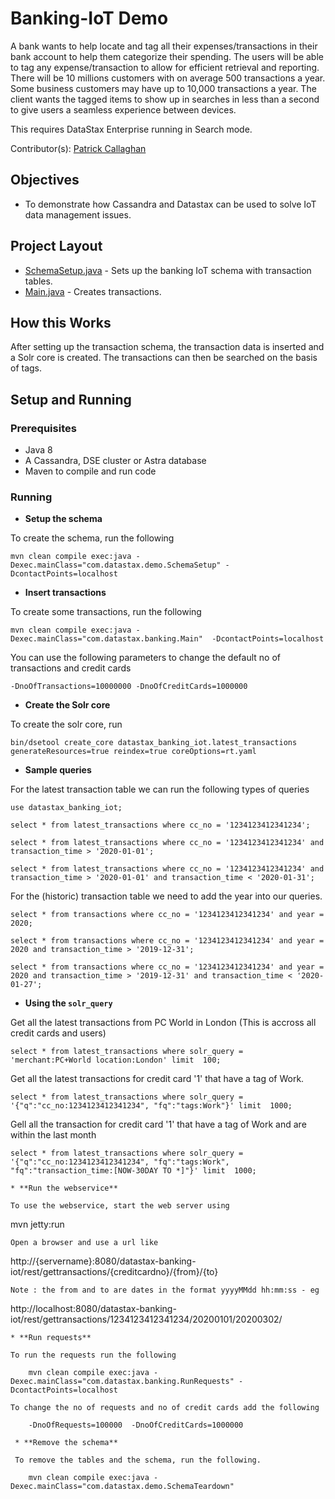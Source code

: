 # Banking-IoT Demo

A bank wants to help locate and tag all their expenses/transactions in their bank account to help them categorize their spending. The users will be able to tag any expense/transaction to allow for efficient retrieval and reporting. There will be 10 millions customers with on average 500 transactions a year. Some business customers may have up to 10,000 transactions a year. The client wants the tagged items to show up in searches in less than a second to give users a seamless experience between devices.

This requires DataStax Enterprise running in Search mode.

Contributor(s): [Patrick Callaghan](https://github.com/PatrickCallaghan)

## Objectives

* To demonstrate how Cassandra and Datastax can be used to solve IoT data management issues.

## Project Layout

* [SchemaSetup.java](/src/main/java/com/datastax/demo/SchemaSetup.java) - Sets up the banking IoT schema with transaction tables.
* [Main.java](/src/main/java/com/datastax/banking/Main.java) - Creates transactions.

## How this Works
After setting up the transaction schema, the transaction data is inserted and a Solr core is created. The transactions can then be searched on the basis of tags.

## Setup and Running

### Prerequisites

* Java 8
* A Cassandra, DSE cluster or Astra database
* Maven to compile and run code

### Running
* **Setup the schema**

To create the schema, run the following

	mvn clean compile exec:java -Dexec.mainClass="com.datastax.demo.SchemaSetup" -DcontactPoints=localhost

* **Insert transactions**  

To create some transactions, run the following

	mvn clean compile exec:java -Dexec.mainClass="com.datastax.banking.Main"  -DcontactPoints=localhost

You can use the following parameters to change the default no of transactions and credit cards

	-DnoOfTransactions=10000000 -DnoOfCreditCards=1000000

* **Create the Solr core**

To create the solr core, run

  	bin/dsetool create_core datastax_banking_iot.latest_transactions generateResources=true reindex=true coreOptions=rt.yaml

* **Sample queries**

For the latest transaction table we can run the following types of queries
```
use datastax_banking_iot;

select * from latest_transactions where cc_no = '1234123412341234';

select * from latest_transactions where cc_no = '1234123412341234' and transaction_time > '2020-01-01';

select * from latest_transactions where cc_no = '1234123412341234' and transaction_time > '2020-01-01' and transaction_time < '2020-01-31';
```
For the (historic) transaction table we need to add the year into our queries.

```
select * from transactions where cc_no = '1234123412341234' and year = 2020;

select * from transactions where cc_no = '1234123412341234' and year = 2020 and transaction_time > '2019-12-31';

select * from transactions where cc_no = '1234123412341234' and year = 2020 and transaction_time > '2019-12-31' and transaction_time < '2020-01-27';
```
* **Using the `solr_query`**

Get all the latest transactions from PC World in London (This is accross all credit cards and users)
```
select * from latest_transactions where solr_query = 'merchant:PC+World location:London' limit  100;
```
Get all the latest transactions for credit card '1' that have a tag of Work.
```
select * from latest_transactions where solr_query = '{"q":"cc_no:1234123412341234", "fq":"tags:Work"}' limit  1000;
```
Gell all the transaction for credit card '1' that have a tag of Work and are within the last month
```
select * from latest_transactions where solr_query = '{"q":"cc_no:1234123412341234", "fq":"tags:Work", "fq":"transaction_time:[NOW-30DAY TO *]"}' limit  1000;

* **Run the webservice**

To use the webservice, start the web server using
```
mvn jetty:run
```
Open a browser and use a url like
```
http://{servername}:8080/datastax-banking-iot/rest/gettransactions/{creditcardno}/{from}/{to}
```
Note : the from and to are dates in the format yyyyMMdd hh:mm:ss - eg
```
http://localhost:8080/datastax-banking-iot/rest/gettransactions/1234123412341234/20200101/20200302/
```
* **Run requests**

To run the requests run the following

	mvn clean compile exec:java -Dexec.mainClass="com.datastax.banking.RunRequests" -DcontactPoints=localhost

To change the no of requests and no of credit cards add the following

	-DnoOfRequests=100000  -DnoOfCreditCards=1000000

 * **Remove the schema**

 To remove the tables and the schema, run the following.

    mvn clean compile exec:java -Dexec.mainClass="com.datastax.demo.SchemaTeardown"
    	
